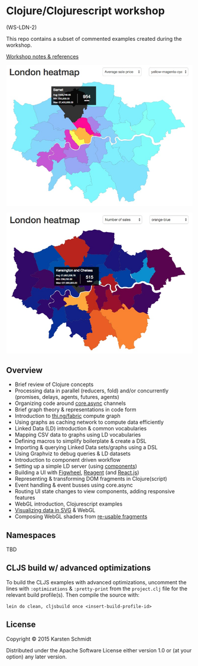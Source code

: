 # Clojure/Clojurescript workshop

(WS-LDN-2)

This repo contains a subset of commented examples created during the workshop.

[Workshop notes & references](workshop.org)

![London house prices 2013/14](assets/ldn-heatmap.jpg)

![London house sales (count) 2013/14](assets/ldn-heatmap-count.jpg)

## Overview

- Brief review of Clojure concepts
- Processing data in parallel (reducers, fold) and/or concurrently (promises, delays, agents, futures, agents)
- Organizing code around [core.async](https://github.com/clojure/core.async) channels
- Brief graph theory & representations in code form
- Introduction to [thi.ng/fabric](thi.ng/fabric) compute graph
- Using graphs as caching network to compute data efficiently
- Linked Data (LD) introduction & common vocabularies
- Mapping CSV data to graphs using LD vocabularies
- Defining macros to simplify boilerplate & create a DSL
- Importing & querying Linked Data sets/graphs using a DSL
- Using Graphviz to debug queries & LD datasets
- Introduction to component driven workflow
- Setting up a simple LD server (using [components](https://github.com/stuartsierra/component))
- Building a UI with [Figwheel](https://github.com/bhauman/lein-figwheel), [Reagent](http://reagent-project.github.io/) (and [React.js](http://facebook.github.io/react/))
- Representing & transforming DOM fragments in Clojure(script)
- Event handling & event busses using core.async
- Routing UI state changes to view components, adding responsive features
- WebGL introduction, Clojurescript examples
- [Visualizing data in SVG](http://thi.ng/geom) & WebGL
- Composing WebGL shaders from [re-usable fragments](http://thi.ng/shadergraph)

## Namespaces

TBD

## CLJS build w/ advanced optimizations

To build the CLJS examples with advanced optimizations, uncomment the lines with `:optimizations` & `:pretty-print` from the `project.clj` file for the relevant build profile(s). Then compile the source with:

```
lein do clean, cljsbuild once <insert-build-profile-id>
```

## License

Copyright © 2015 Karsten Schmidt

Distributed under the Apache Software License either version 1.0 or (at your option) any later version.

